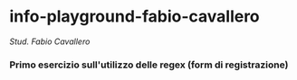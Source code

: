 # info-playground-fabio-cavallero

_Stud. Fabio Cavallero_

### Primo esercizio sull'utilizzo delle regex (form di registrazione)
